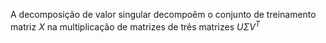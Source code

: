 ---
---

A decomposição de valor singular decompoêm o conjunto de treinamento
matriz $X$ na multiplicação de matrizes de três matrizes $U \Sigma V^T$